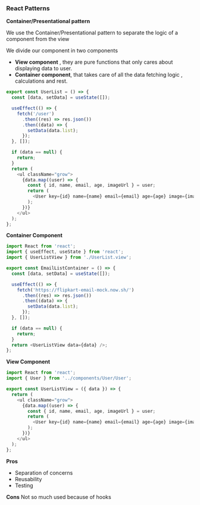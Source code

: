 ### React Patterns

<b>Container/Presentational pattern</b>

We use the Container/Presentational pattern to separate the logic of a component from the view

We divide our component in two components

- **View component** , they are pure functions that only cares about displaying data to user.
- **Container component**, that takes care of all the data fetching logic , calculations and rest.

```js
export const UserList = () => {
  const [data, setData] = useState([]);

  useEffect(() => {
    fetch('/user')
      .then((res) => res.json())
      .then((data) => {
        setData(data.list);
      });
  }, []);

  if (data == null) {
    return;
  }
  return (
    <ul className="grow">
      {data.map((user) => {
        const { id, name, email, age, imageUrl } = user;
        return (
          <User key={id} name={name} email={email} age={age} image={imageUrl} />
        );
      })}
    </ul>
  );
};
```

**Container Component**

```js
import React from 'react';
import { useEffect, useState } from 'react';
import { UserListView } from './UserList.view';

export const EmailListContainer = () => {
  const [data, setData] = useState([]);

  useEffect(() => {
    fetch('https://flipkart-email-mock.now.sh/')
      .then((res) => res.json())
      .then((data) => {
        setData(data.list);
      });
  }, []);

  if (data == null) {
    return;
  }
  return <UserListView data={data} />;
};
```

**View Component**

```js
import React from 'react';
import { User } from '../components/User/User';

export const UserListView = ({ data }) => {
  return (
    <ul className="grow">
      {data.map((user) => {
        const { id, name, email, age, imageUrl } = user;
        return (
          <User key={id} name={name} email={email} age={age} image={imageUrl} />
        );
      })}
    </ul>
  );
};
```

**Pros**

- Separation of concerns
- Reusability
- Testing

**Cons**
Not so much used because of hooks
